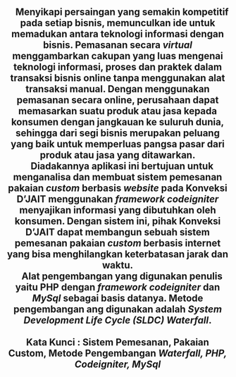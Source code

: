 <h2 align="center"ABSTRAK</h2>

<br>
<p align="justify">

&nbsp;&nbsp;&nbsp;&nbsp;Menyikapi persaingan yang semakin kompetitif pada setiap bisnis, memunculkan ide untuk memadukan antara teknologi informasi dengan bisnis. Pemasanan secara <i>virtual</i> menggambarkan cakupan yang luas mengenai teknologi informasi, proses dan praktek dalam transaksi bisnis online tanpa menggunakan alat transaksi manual. Dengan menggunakan pemasanan secara online, perusahaan dapat memasarkan suatu produk atau jasa kepada konsumen dengan jangkauan ke suluruh dunia, sehingga dari segi bisnis merupakan peluang yang baik untuk memperluas pangsa pasar dari produk atau jasa yang ditawarkan.<br>
&nbsp;&nbsp;&nbsp;&nbsp;Diadakannya aplikasi ini bertujuan untuk menganalisa dan membuat sistem pemesanan pakaian <i>custom</i> berbasis <i>website</i> pada Konveksi D’JAIT menggunakan <i>framework codeigniter</i> menyajikan informasi yang dibutuhkan oleh konsumen. Dengan sistem ini, pihak Konveksi D’JAIT dapat membangun sebuah sistem pemesanan pakaian <i>custom</i> berbasis internet yang bisa menghilangkan keterbatasan jarak dan waktu.<br>
&nbsp;&nbsp;&nbsp;&nbsp;Alat pengembangan yang digunakan penulis yaitu PHP dengan <i>framework codeigniter</i> dan <i>MySql</i> sebagai basis datanya. Metode pengembangan ang digunakan adalah <i>System Development Life Cycle (SLDC) Waterfall</i>.<br>
<br>
Kata Kunci : Sistem Pemesanan, Pakaian Custom, Metode Pengembangan <i>Waterfall, PHP, Codeigniter, MySql</i>

</p>
